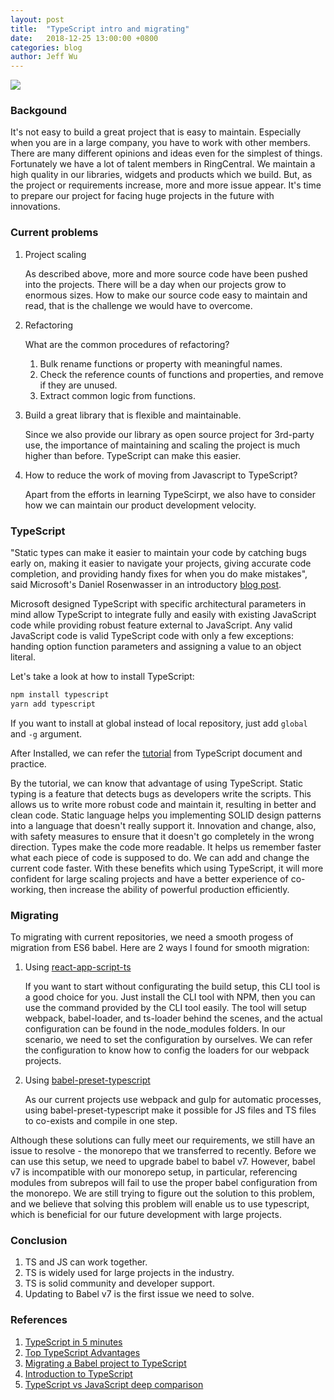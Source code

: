 ```yaml
---
layout: post
title:  "TypeScript intro and migrating"
date:   2018-12-25 13:00:00 +0800
categories: blog
author: Jeff Wu
---
```


![](/integration-blog/assets/2018-12-25-typescript-intro-and-migrating/babel-ts.jpg)

### Backgound

It's not easy to build a great project that is easy to maintain. Especially when you are in a large company, you have to work with other members. There are many different opinions and ideas even for the simplest of things. Fortunately we have a lot of talent members in RingCentral. We maintain a high quality in our libraries, widgets and products which we build. But, as the project or requirements increase, more and more issue appear. It's time to prepare our project for facing huge projects in the future with innovations.


### Current problems

1. Project scaling

   As described above, more and more source code have been pushed into the projects. There will be a day when our projects grow to enormous sizes. How to make our source code easy to maintain and read, that is the challenge we would have to overcome.

2. Refactoring

   What are the common procedures of refactoring?

   1. Bulk rename functions or property with meaningful names.
   2. Check the reference counts of functions and properties, and remove if they are unused.
   3. Extract common logic from functions.

3. Build a great library that is flexible and maintainable.

   Since we also provide our library as open source project for 3rd-party use, the importance of maintaining and scaling the project is much higher than before. TypeScript can make this easier.

4. How to reduce the work of moving from Javascript to TypeScript?

   Apart from the efforts in learning TypeScirpt, we also have to consider how we can maintain our product development velocity.


### TypeScript

"Static types can make it easier to maintain your code by catching bugs early on, making it easier to navigate your projects, giving accurate code completion, and providing handy fixes for when you do make mistakes", said Microsoft's Daniel Rosenwasser in an introductory [blog post](https://blogs.msdn.microsoft.com/typescript/2017/08/31/announcing-typescript-2-5/).

Microsoft designed TypeScript with specific architectural parameters in mind allow TypeScript to integrate fully and easily with existing JavaScript code while providing robust feature external to JavaScript. Any valid JavaScript code is valid TypeScript code with only a few exceptions: handing option function parameters and assigning a value to an object literal.

Let's take a look at how to install TypeScript:

```bash
npm install typescript
yarn add typescript
```

If you want to install at global instead of local repository, just add `global` and `-g` argument.

After Installed, we can refer the [tutorial](https://www.typescriptlang.org/docs/handbook/typescript-in-5-minutes.html) from TypeScript document and practice.

By the tutorial, we can know that advantage of using TypeScript. Static typing is a feature that detects bugs as developers write the scripts. This allows us to write more robust code and maintain it, resulting in better and clean code. Static language helps you implementing SOLID design patterns into a language that doesn't really support it. Innovation and change, also, with safety measures to ensure that it doesn't go completely in the wrong direction. Types make the code more readable. It helps us remember faster what each piece of code is supposed to do. We can add and change the current code faster. With these benefits which using TypeScript, it will more confident for large scaling projects and have a better experience of co-working, then increase the ability of powerful production efficiently.


### Migrating

To migrating with current repositories, we need a smooth progess of migration from ES6 babel. Here are 2 ways I found for smooth migration:

1. Using [react-app-script-ts](https://github.com/wmonk/create-react-app)

   If you want to start without configurating the build setup, this CLI tool is a good choice for you. Just install the CLI tool with NPM, then you can use the command provided by the CLI tool easily. The tool will setup webpack, babel-loader, and ts-loader behind the scenes, and the actual configuration can be found in the node_modules folders. In our scenario, we need to set the configuration by ourselves. We can refer the configuration to know how to config the loaders for our webpack projects.

2. Using [babel-preset-typescript](https://babeljs.io/docs/en/babel-preset-typescript)

   As our current projects use webpack and gulp for automatic processes, using babel-preset-typescript make it possible for JS files and TS files to co-exists and compile in one step.

Although these solutions can fully meet our requirements, we still have an issue to resolve - the monorepo that we transferred to recently. Before we can use this setup, we need to upgrade babel to babel v7. However, babel v7 is incompatible with our monorepo setup, in particular, referencing modules from subrepos will fail to use the proper babel configuration from the monorepo. We are still trying to figure out the solution to this problem, and we believe that solving this problem will enable us to use typescript, which is beneficial for our future development with large projects.


### Conclusion

1. TS and JS can work together.
2. TS is widely used for large projects in the industry.
3. TS is solid community and developer support.
4. Updating to Babel v7 is the first issue we need to solve.


### References

1. [TypeScript in 5 minutes](https://www.typescriptlang.org/docs/handbook/typescript-in-5-minutes.html)
2. [Top TypeScript Advantages](https://apiumhub.com/tech-blog-barcelona/top-typescript-advantages/)
3. [Migrating a Babel project to TypeScript](https://medium.com/pleo/migrating-a-babel-project-to-typescript-af6cd0b451f4)
4. [Introduction to TypeScript](https://toddmotto.com/typescript-introduction)
5. [TypeScript vs JavaScript deep comparison](https://juejin.im/entry/5a52ed336fb9a01cbd586f9f)

